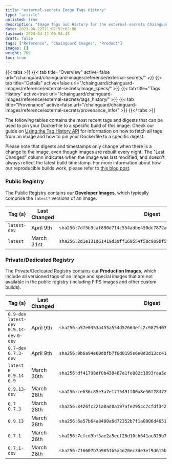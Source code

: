 ```yaml
---
title: "external-secrets Image Tags History"
type: "article"
unlisted: true
description: "Image Tags and History for the external-secrets Chainguard Image"
date: 2023-06-22T11:07:52+02:00
lastmod: 2024-04-11 00:54:43
draft: false
tags: ["Reference", "Chainguard Images", "Product"]
images: []
weight: 700
toc: true
---
```


{{< tabs >}}
{{< tab title="Overview" active=false url="/chainguard/chainguard-images/reference/external-secrets/" >}}
{{< tab title="Details" active=false url="/chainguard/chainguard-images/reference/external-secrets/image_specs/" >}}
{{< tab title="Tags History" active=true url="/chainguard/chainguard-images/reference/external-secrets/tags_history/" >}}
{{< tab title="Provenance" active=false url="/chainguard/chainguard-images/reference/external-secrets/provenance_info/" >}}
{{</ tabs >}}

The following tables contains the most recent tags and digests that can be used to pin your Dockerfile to a specific build of this image. Check our guide on [Using the Tag History API](/chainguard/chainguard-images/using-the-tag-history-api/) for information on how to fetch all tags from an image and how to pin your Dockerfile to a specific digest.

Please note that digests and timestamps only change when there is a change to the image, even though images are rebuilt every night. The "Last Changed" column indicates when the image was last modified, and doesn't always reflect the latest build timestamp. For more information about how our reproducible builds work, please refer to [this blog post](https://www.chainguard.dev/unchained/reproducing-chainguards-reproducible-image-builds).

### Public Registry
The Public Registry contains our **Developer Images**, which typically comprise the `latest*` versions of an image.

| Tag (s)       | Last Changed | Digest                                                                    |
|---------------|--------------|---------------------------------------------------------------------------|
|  `latest-dev` | April 9th    | `sha256:7df5b3caf890d714c554adbe450dc7872a949412d0a9e6e6eced775e5b85ea02` |
|  `latest`     | March 31st   | `sha256:2d1e131d61419d39ff169554f58c909bf5c6930414b884cc09b5cdc19bd2436f` |


### Private/Dedicated Registry
The Private/Dedicated Registry contains our **Production Images**, which include all versioned tags of an image and special images that are not available in the public registry (including FIPS images and other custom builds).

| Tag (s)                                      | Last Changed | Digest                                                                    |
|----------------------------------------------|--------------|---------------------------------------------------------------------------|
|  `0.9-dev` `latest-dev` `0.9.14-dev` `0-dev` | April 9th    | `sha256:a57e0353a455a554d52664efc2c987540768e6fba9913aaad32d7ae7ba98b374` |
|  `0.7-dev` `0.7.3-dev`                       | April 9th    | `sha256:9b6a94e60dbfb7f0d0195e6e0d3d13cc41eb503b2753114239d98e13e21ddfd5` |
|  `latest` `0` `0.9.14` `0.9`                 | March 30th   | `sha256:df41798df0b438467a1fe882c1893faa5e06aea8ec5d6d1fdd622dbfe820183f` |
|  `0.9.13-dev`                                | March 28th   | `sha256:ce636c85e3a7e1715491f00a8e56f284720a5e58b84082685b73c2d8f3a2deb7` |
|  `0.7` `0.7.3`                               | March 28th   | `sha256:3426fc221a0ad0a197afe295cc7cfdf342928787e8ce96c11b1f33b68d47c348` |
|  `0.9.13`                                    | March 28th   | `sha256:6a57b64a8480a6d72352b7f1a0006d46516cc5d47862fa63cdf4d64064ff7c1a` |
|  `0.7.1`                                     | March 28th   | `sha256:7cfcd9bf5ae2a5ecf26d10cb641ac029b72fbe4b54c572f5173eb74e56e9051a` |
|  `0.7.1-dev`                                 | March 28th   | `sha256:716607b7b9651b5a4d70ec3de3ef9d615b998b799ea2506c3bc8d790206aaf7e` |

